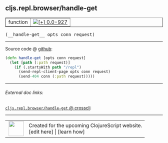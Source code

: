 ## cljs.repl.browser/handle-get



 <table border="1">
<tr>
<td>function</td>
<td><a href="https://github.com/cljsinfo/cljs-api-docs/tree/0.0-927"><img valign="middle" alt="[+] 0.0-927" title="Added in 0.0-927" src="https://img.shields.io/badge/+-0.0--927-lightgrey.svg"></a> </td>
</tr>
</table>


 <samp>
(__handle-get__ opts conn request)<br>
</samp>

---







Source code @ [github](https://github.com/clojure/clojurescript/blob/r1006/src/clj/cljs/repl/browser.clj#L182-L186):

```clj
(defn handle-get [opts conn request]
  (let [path (:path request)]
    (if (.startsWith path "/repl")
      (send-repl-client-page opts conn request)
      (send-404 conn (:path request)))))
```

<!--
Repo - tag - source tree - lines:

 <pre>
clojurescript @ r1006
└── src
    └── clj
        └── cljs
            └── repl
                └── <ins>[browser.clj:182-186](https://github.com/clojure/clojurescript/blob/r1006/src/clj/cljs/repl/browser.clj#L182-L186)</ins>
</pre>

-->

---



###### External doc links:

[`cljs.repl.browser/handle-get` @ crossclj](http://crossclj.info/fun/cljs.repl.browser/handle-get.html)<br>

---

 <table>
<tr><td>
<img valign="middle" align="right" width="48px" src="http://i.imgur.com/Hi20huC.png">
</td><td>
Created for the upcoming ClojureScript website.<br>
[edit here] | [learn how]
</td></tr></table>

[edit here]:https://github.com/cljsinfo/cljs-api-docs/blob/master/cljsdoc/cljs.repl.browser_handle-get.cljsdoc
[learn how]:https://github.com/cljsinfo/cljs-api-docs/wiki/cljsdoc-files

<!--

This information was too distracting to show to readers, but I'll leave it
commented here since it is helpful to:

- pretty-print the data used to generate this document
- and show how to retrieve that data



The API data for this symbol:

```clj
{:ns "cljs.repl.browser",
 :name "handle-get",
 :type "function",
 :signature ["[opts conn request]"],
 :source {:code "(defn handle-get [opts conn request]\n  (let [path (:path request)]\n    (if (.startsWith path \"/repl\")\n      (send-repl-client-page opts conn request)\n      (send-404 conn (:path request)))))",
          :title "Source code",
          :repo "clojurescript",
          :tag "r1006",
          :filename "src/clj/cljs/repl/browser.clj",
          :lines [182 186]},
 :full-name "cljs.repl.browser/handle-get",
 :full-name-encode "cljs.repl.browser_handle-get",
 :history [["+" "0.0-927"]]}

```

Retrieve the API data for this symbol:

```clj
;; from Clojure REPL
(require '[clojure.edn :as edn])
(-> (slurp "https://raw.githubusercontent.com/cljsinfo/cljs-api-docs/catalog/cljs-api.edn")
    (edn/read-string)
    (get-in [:symbols "cljs.repl.browser/handle-get"]))
```

-->
